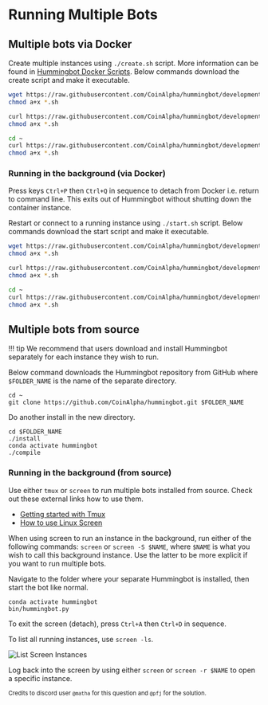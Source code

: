 # Running Multiple Bots

## Multiple bots via Docker

Create multiple instances using `./create.sh` script. More information can be found in [Hummingbot Docker Scripts](/operation/commands/#docker-scripts). Below commands download the create script and make it executable.

```bash tab="Linux"
wget https://raw.githubusercontent.com/CoinAlpha/hummingbot/development/installation/docker-commands/create.sh
chmod a+x *.sh
```

```bash tab="MacOS"
curl https://raw.githubusercontent.com/CoinAlpha/hummingbot/development/installation/docker-commands/create.sh -o create.sh
chmod a+x *.sh
```

```bash tab="Windows via Docker Toolbox"
cd ~
curl https://raw.githubusercontent.com/CoinAlpha/hummingbot/development/installation/docker-commands/create.sh -o create.sh
chmod a+x *.sh
```

### Running in the background (via Docker)

Press keys `Ctrl+P` then `Ctrl+Q` in sequence to detach from Docker i.e. return to command line. This exits out of Hummingbot without shutting down the container instance.

Restart or connect to a running instance using `./start.sh` script. Below commands download the start script and make it executable.

```bash tab="Linux"
wget https://raw.githubusercontent.com/CoinAlpha/hummingbot/development/installation/docker-commands/start.sh
chmod a+x *.sh
```

```bash tab="MacOS"
curl https://raw.githubusercontent.com/CoinAlpha/hummingbot/development/installation/docker-commands/start.sh -o start.sh
chmod a+x *.sh
```

```bash tab="Windows via Docker Toolbox"
cd ~
curl https://raw.githubusercontent.com/CoinAlpha/hummingbot/development/installation/docker-commands/start.sh -o start.sh
chmod a+x *.sh
```

## Multiple bots from source

!!! tip
    We recommend that users download and install Hummingbot separately for each instance they wish to run.

Below command downloads the Hummingbot repository from GitHub where `$FOLDER_NAME` is the name of the separate directory.

```
cd ~
git clone https://github.com/CoinAlpha/hummingbot.git $FOLDER_NAME
```

Do another install in the new directory.

```
cd $FOLDER_NAME
./install
conda activate hummingbot
./compile
```

### Running in the background (from source)

Use either `tmux` or `screen` to run multiple bots installed from source. Check out these external links how to use them.

* [Getting started with Tmux](https://linuxize.com/post/getting-started-with-tmux/)
* [How to use Linux Screen](https://linuxize.com/post/how-to-use-linux-screen/)

When using screen to run an instance in the background, run either of the following commands: `screen` or `screen -S $NAME`, where `$NAME` is what you wish to call this background instance. Use the latter to be more explicit if you want to run multiple bots.

Navigate to the folder where your separate Hummingbot is installed, then start the bot like normal.

```
conda activate hummingbot
bin/hummingbot.py
```

To exit the screen (detach), press `Ctrl+A` then `Ctrl+D` in sequence.

To list all running instances, use `screen -ls`.

![List Screen Instances](/assets/img/screen1.png)

Log back into the screen by using either `screen` or `screen -r $NAME` to open a specific instance.

<small>Credits to discord user `@matha` for this question and `@pfj` for the solution.</small>
